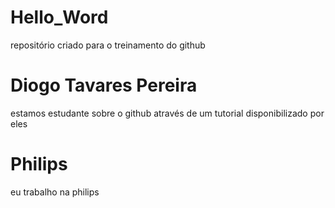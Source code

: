 # Hello_Word
repositório criado para o treinamento do github
# Diogo Tavares Pereira
estamos estudante sobre o github através de um tutorial disponibilizado por eles
# Philips
eu trabalho na philips